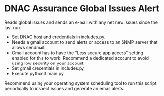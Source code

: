 # DNAC Assurance Global Issues Alert

Reads global issues and sends an e-mail with any net new issues since the last run.

- Set DNAC host and credentials in includes.py.
- Needs a gmail account to send alerts or access to an SNMP server that allows sendmail.
- Gmail account has to have the "Less secure app access" setting enabled for this to work.  Recommend a dedicated account to avoid using low security on your account.
- Set gmail credentials in includes.py
- Execute python3 main.py

Recommend using your operating system scheduling tool to run this script periodically to inspect issues and generate an email alerts.
